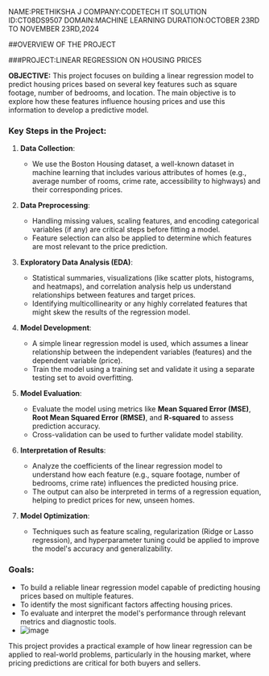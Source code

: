 NAME:PRETHIKSHA J
COMPANY:CODETECH IT SOLUTION
ID:CT08DS9507
DOMAIN:MACHINE LEARNING
DURATION:OCTOBER 23RD TO NOVEMBER 23RD,2024

##OVERVIEW OF THE PROJECT

###PROJECT:LINEAR REGRESSION ON HOUSING PRICES

**OBJECTIVE:**
This project focuses on building a linear regression model to predict housing prices based on several key features such as square footage, number of bedrooms, and location. The main objective is to explore how these features influence housing prices and use this information to develop a predictive model.

### Key Steps in the Project:

1. **Data Collection**: 
   - We use the Boston Housing dataset, a well-known dataset in machine learning that includes various attributes of homes (e.g., average number of rooms, crime rate, accessibility to highways) and their corresponding prices.
  
2. **Data Preprocessing**:
   - Handling missing values, scaling features, and encoding categorical variables (if any) are critical steps before fitting a model.
   - Feature selection can also be applied to determine which features are most relevant to the price prediction.

3. **Exploratory Data Analysis (EDA)**:
   - Statistical summaries, visualizations (like scatter plots, histograms, and heatmaps), and correlation analysis help us understand relationships between features and target prices.
   - Identifying multicollinearity or any highly correlated features that might skew the results of the regression model.

4. **Model Development**:
   - A simple linear regression model is used, which assumes a linear relationship between the independent variables (features) and the dependent variable (price).
   - Train the model using a training set and validate it using a separate testing set to avoid overfitting.
  
5. **Model Evaluation**:
   - Evaluate the model using metrics like **Mean Squared Error (MSE)**, **Root Mean Squared Error (RMSE)**, and **R-squared** to assess prediction accuracy.
   - Cross-validation can be used to further validate model stability.

6. **Interpretation of Results**:
   - Analyze the coefficients of the linear regression model to understand how each feature (e.g., square footage, number of bedrooms, crime rate) influences the predicted housing price.
   - The output can also be interpreted in terms of a regression equation, helping to predict prices for new, unseen homes.

7. **Model Optimization**:
   - Techniques such as feature scaling, regularization (Ridge or Lasso regression), and hyperparameter tuning could be applied to improve the model's accuracy and generalizability.

### Goals:
- To build a reliable linear regression model capable of predicting housing prices based on multiple features.
- To identify the most significant factors affecting housing prices.
- To evaluate and interpret the model's performance through relevant metrics and diagnostic tools.
- ![image](https://github.com/user-attachments/assets/ab5def4a-0947-4228-a20c-f68759361316)



This project provides a practical example of how linear regression can be applied to real-world problems, particularly in the housing market, where pricing predictions are critical for both buyers and sellers.

